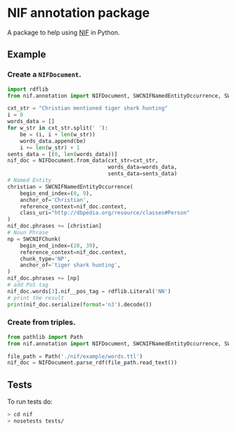 # NIF annotation package

A package to help using [NIF](https://github.com/NLP2RDF/ontologies/blob/master/nif-core/nif-core.ttl) in Python.


## Example

### Create a `NIFDocument`.

```python
import rdflib
from nif.annotation import NIFDocument, SWCNIFNamedEntityOccurrence, SWCNIFChunk

cxt_str = "Christian mentioned tiger shark hunting"
i = 0
words_data = []
for w_str in cxt_str.split(' '):
    be = (i, i + len(w_str))
    words_data.append(be)
    i += len(w_str) + 1
sents_data = [(0, len(words_data))]
nif_doc = NIFDocument.from_data(cxt_str=cxt_str,
                                words_data=words_data,
                                sents_data=sents_data)
# Named Entity
christian = SWCNIFNamedEntityOccurrence(
    begin_end_index=(0, 9),
    anchor_of='Christian',
    reference_context=nif_doc.context,
    class_uri="http://dbpedia.org/resource/classes#Person"
)
nif_doc.phrases += [christian]
# Noun Phrase
np = SWCNIFChunk(
    begin_end_index=(20, 39),
    reference_context=nif_doc.context,
    chunk_type='NP',
    anchor_of='tiger shark hunting',
)
nif_doc.phrases += [np]
# add PoS tag
nif_doc.words[3].nif__pos_tag = rdflib.Literal('NN')
# print the result
print(nif_doc.serialize(format='n3').decode())
```

### Create from triples.

```python
from pathlib import Path
from nif.annotation import NIFDocument, SWCNIFNamedEntityOccurrence, SWCNIFChunk

file_path = Path('./nif/example/words.ttl')
nif_doc = NIFDocument.parse_rdf(file_path.read_text())
```

## Tests

To run tests do:
``` bash
> cd nif
> nosetests tests/
```
